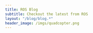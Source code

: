 ```yaml
---
title: ROS Blog
subtitle: Checkout the latest from ROS
layout: "/blog/blog.*"
header_image: /imgs/quadcopter.png
---
```

